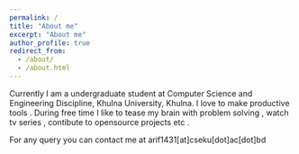 ```yaml
---
permalink: /
title: "About me"
excerpt: "About me"
author_profile: true
redirect_from: 
  - /about/
  - /about.html
---
```


Currently I am a undergraduate student at Computer Science and Engineering Discipline, Khulna University, Khulna. I love to make productive tools . During free time I like to tease my brain with problem solving , watch tv series , contibute to opensource projects etc . 

For any query you can contact me at arif1431[at]cseku[dot]ac[dot]bd
